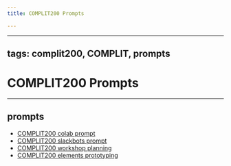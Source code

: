 ```yaml
---
title: COMPLIT200 Prompts

---
```


---
tags: complit200, COMPLIT, prompts
---
# COMPLIT200 Prompts
---

prompts
---
* [COMPLIT200 colab prompt](/b9u1dTV1ROmFQajcGCPoNQ)
* [COMPLIT200 slackbots prompt](/Jsp0O_uVQea17Yq9htUvcQ)
* [COMPLIT200 workshop planning](/07RlTlU9SOOnW58yhaxtcg)
* [COMPLIT200 elements prototyping](/QTcv25USSDSPEilAWRFohw)